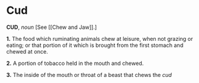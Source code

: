 # Cud

**CUD**, _noun_ \[See [[Chew and Jaw]].\]

**1.** The food which ruminating animals chew at leisure, when not grazing or eating; or that portion of it which is brought from the first stomach and chewed at once.

**2.** A portion of tobacco held in the mouth and chewed.

**3.** The inside of the mouth or throat of a beast that chews the _cud_